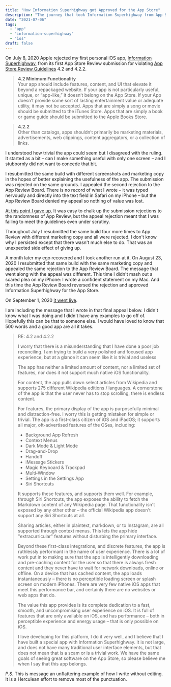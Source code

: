 ```yaml
---
title: "How Information Superhighway got Approved for the App Store"
description: "The journey that took Information Superhighway from App Store reject to App Store darling."
date: "2021-07-06"
tags:
  - "app"
  - "information-superhighway"
  - "ios"
draft: false
---
```


On July 8, 2020 Apple rejected my first personal iOS app, [Information Superhighway](https://superhighway.info), from its first App Store Review submission for violating [App Store Review Guidelines](https://developer.apple.com/app-store/review/guidelines/) 4.2 and 4.2.2.

> **4.2 Minimum Functionality**  
> Your app should include features, content, and UI that elevate it beyond a repackaged website. If your app is not particularly useful, unique, or “app-like,” it doesn’t belong on the App Store. If your App doesn’t provide some sort of lasting entertainment value or adequate utility, it may not be accepted. Apps that are simply a song or movie should be submitted to the iTunes Store. Apps that are simply a book or game guide should be submitted to the Apple Books Store.

> **4.2.2**  
> Other than catalogs, apps shouldn’t primarily be marketing materials, advertisements, web clippings, content aggregators, or a collection of links.

I understood how trivial the app could seem but I disagreed with the ruling. It started as a bit – can I make something useful with only one screen – and I stubbornly did not want to concede that bit.

I resubmitted the same build with different screenshots and marketing copy in the hopes of better explaining the usefulness of the app. The submission was rejected on the same grounds. I appealed the second rejection to the App Review Board. There is no record of what I wrote – it was typed nervously and directly into the text field in Safari on my iPhone – but the App Review Board denied my appeal so nothing of value was lost.

[At this point I gave up.](https://pxlnv.com/linklog/app-review-superhighway/) It was easy to chalk up the submission rejections to the randomness of App Review, but the appeal rejection meant that I was failing to meet the guidelines even under scrutiny.

Throughout July I resubmitted the same build four more times to App Review with different marketing copy and all were rejected. I don't know why I persisted except that there wasn't much else to do. That was an unexpected side effect of giving up.

A month later my ego recovered and I took another run at it. On August 23, 2020 I resubmitted that same build with the same marketing copy and appealed the same rejection to the App Review Board. The message that went along with the appeal was different. This time I didn't mash out a scared plea on my iPhone: I wrote a confident statement on my Mac. And this time the App Review Board reversed the rejection and approved Information Superhighway for the App Store. 

On September 1, 2020 [it went live](https://apps.apple.com/us/app/id1494503555).

I am including the message that I wrote in that final appeal below. I didn't know what I was doing and I didn't have any examples to go off of. Hopefully this can be that to someone else. I would have loved to know that 500 words and a good app are all it takes.


> RE: 4.2 and 4.2.2
> 
> I worry that there is a misunderstanding that I have done a poor job reconciling. I am trying to build a very polished and focused app experience, but at a glance it can seem like it is trivial and useless
> 
> The app has neither a limited amount of content, nor a limited set of features, nor does it not support much native iOS functionality.
> 
> For content, the app pulls down select articles from Wikipedia and supports 275 different Wikipedia editions / languages. A cornerstone of the app is that the user never has to stop scrolling, there is endless content.
> 
> For features, the primary display of the app is purposefully minimal and distraction-free. I worry this is getting mistaken for simple or trivial. The app is a first-class citizen of iOS and iPadOS; it supports all major, oft-advertised features of the OSes, including:
> 
> - Background App Refresh
> - Context Menus
> - Dark Mode & Light Mode
> - Drag-and-Drop
> - Handoff
> - iMessage Stickers
> - Magic Keyboard & Trackpad
> - Multi-Window
> - Settings in the Settings App
> - Siri Shortcuts
> 
> It supports these features, and supports them well. For example, through Siri Shortcuts, the app exposes the ability to  fetch the Markdown content of any Wikipedia page. That functionality isn't exposed by any other other – the official Wikipedia app doesn't support any Siri Shortcuts at all.
> 
> Sharing articles, either in plaintext, markdown, or to Instagram, are all supported through context menus. This lets the app hide "extracurricular" features without disturbing the primary interface.
> 
> Beyond these first-class integrations, and discrete features, the app is ruthlessly performant in the name of user experience. There is a lot of work put in to making sure that the app is intelligently downloading and pre-caching content for the user so that there is always fresh content and they never have to wait for network downloads, online or offline. On a device that has cached content, the app loads instantaneously – there is no perceptible loading screen or splash screen on modern iPhones. There are very few native iOS apps that meet this performance bar, and certainly there are no websites or web apps that do.
> 
> The value this app provides is its complete dedication to a fast, smooth, and uncompromising user experience on iOS. It is full of features that are only available on iOS, and has performance – both in perceptible experience and energy usage – that is only possible on iOS.
> 
> I love developing for this platform, I do it very well, and I believe that I have built a special app with Information Superhighway. It is not large, and does not have many traditional user interface elements, but that does not mean that is a scam or is a trivial work. We have the same goals of seeing great software on the App Store, so please believe me when I say that this app belongs.

*P.S.* This is message an unflattering example of how I write without editing. It is a Herculean effort to remove most of the punctuation.